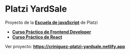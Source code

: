 # Platzi YardSale

Proyecto de la **[Escuela de javaScript](https://platzi.com/escuela-javascript/)** de Platzi

- **[Curso Práctico de Frontend Developer](https://platzi.com/cursos/frontend-developer-practico/)**
- **[Curso Práctico de React](https://platzi.com/cursos/react-practico/)**

Ver proyecto: **https://criniguez-platzi-yardsale.netlify.app**
